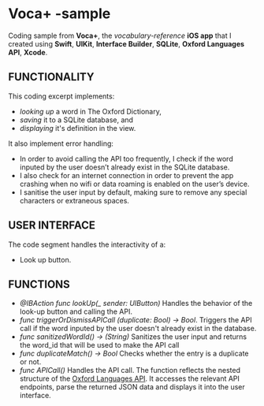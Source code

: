 # Voca+ -sample

Coding sample from **Voca+**, the *vocabulary-reference* **iOS app** that I created using **Swift**, **UIKit**, **Interface Builder**, **SQLite**, **Oxford Languages API**, **Xcode**. 

## FUNCTIONALITY 
This coding excerpt implements:
- *looking up* a word in The Oxford Dictionary, 
- *saving* it to a SQLite database, and
- *displaying* it's definition in the view.

It also implement error handling:
- In order to avoid calling the API too frequently, I check if the word inputed by the user doesn’t already exist in the SQLite database. 
- I also check for an internet connection in order to prevent the app crashing when no wifi or data roaming is enabled on the user’s device. 
- I sanitise the user input by default, making sure to remove any special characters or extraneous spaces.

## USER INTERFACE
The code segment handles the interactivity of a:
- Look up button. 

## FUNCTIONS

- *@IBAction func lookUp(_ sender: UIButton)*  Handles the behavior of the look-up button and calling the API.
- *func triggerOrDismissAPICall (duplicate: Bool) -> Bool*. Triggers the API call if the word inputed by the user doesn't already exist in the database.
- *func sanitizedWordId() -> (String)*  Sanitizes the user input and returns the word_id that will be used to make the API call
- *func duplicateMatch() -> Bool*  Checks whether the entry is a duplicate or not. 
- *func APICall()*  Handles the API call. The function reflects the nested structure of the [Oxford Languages API](https://developer.oxforddictionaries.com/documentation#!/Entries/get_entries_source_lang_word_id). It accesses the relevant API endpoints, parse the returned JSON data and displays it into the user interface. 


